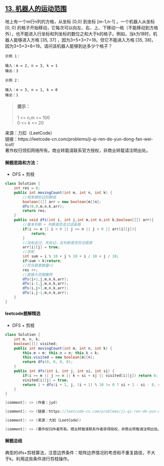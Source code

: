 ## [13. 机器人的运动范围](https://leetcode-cn.com/problems/ji-qi-ren-de-yun-dong-fan-wei-lcof/solution/)

<p>
地上有一个m行n列的方格，从坐标 [0,0] 到坐标 [m-1,n-1] 。一个机器人从坐标 [0, 0] 的格子开始移动，它每次可以向左、右、上、下移动一格（不能移动到方格外），也不能进入行坐标和列坐标的数位之和大于k的格子。例如，当k为18时，机器人能够进入方格 [35, 37] ，因为3+5+3+7=18。但它不能进入方格 [35, 38]，因为3+5+3+8=19。请问该机器人能够到达多少个格子？
</p>

```
示例 1：

输入：m = 2, n = 3, k = 1
输出：3

示例 2：

输入：m = 3, n = 1, k = 0
输出：1
```

> #### 提示：
>
> 1 <= n,m <= 100  
> 0 <= k <= 20 


<p style="font-size: 14px">
来源：力扣（LeetCode） <br>
链接：https://leetcode-cn.com/problems/ji-qi-ren-de-yun-dong-fan-wei-lcof/ <br>
著作权归领扣网络所有。商业转载请联系官方授权，非商业转载请注明出处。
</p>

#### 解题思路和方法：
- DFS + 剪枝

```java
class Solution {
    int res = 0;
    public int movingCount(int m, int n, int k) {
        //用来做标记的数组
        boolean[][] arr = new boolean[m][n];
        dfs(0,0,m,n,k,arr);
        return res;
    }
    public void dfs(int i, int j,int m,int n,int k,boolean[][] arr){
        //基本判断 + 判断是否走过这条路
        if(i >= m || i < 0 || j >= n || j < 0 || arr[i][j]){
            return;
        }
        //没有走过，先标记，在判断是否符合题意
        arr[i][j] = true;
        //求和
        int sum = i % 10 + j % 10 + i / 10 + j / 10;
        if(sum > k)return;
        //符合题意数量+1
        res ++;
        //直接大范围撒网
        dfs(i+1,j,m,n,k,arr);
        dfs(i-1,j,m,n,k,arr);
        dfs(i,j+1,m,n,k,arr);
        dfs(i,j-1,m,n,k,arr);
    }
}
```

#### leetcode题解精选
- DFS + 剪枝
```java
class Solution {
    int m, n, k;
    boolean[][] visited;
    public int movingCount(int m, int n, int k) {
        this.m = m; this.n = n; this.k = k;
        this.visited = new boolean[m][n];
        return dfs(0, 0, 0, 0);
    }
    public int dfs(int i, int j, int si, int sj) {
        if(i >= m || j >= n || k < si + sj || visited[i][j]) return 0;
        visited[i][j] = true;
        return 1 + dfs(i + 1, j, (i + 1) % 10 != 0 ? si + 1 : si - 8, sj) + dfs(i, j + 1, si, (j + 1) % 10 != 0 ? sj + 1 : sj - 8);
    }
}

[comment]: <> (作者：jyd)

[comment]: <> (链接：https://leetcode-cn.com/problems/ji-qi-ren-de-yun-dong-fan-wei-lcof/solution/mian-shi-ti-13-ji-qi-ren-de-yun-dong-fan-wei-dfs-b/)

[comment]: <> (来源：力扣（LeetCode）)

[comment]: <> (著作权归作者所有。商业转载请联系作者获得授权，非商业转载请注明出处。)
```

#### 解题总结
典型的dfs+剪枝算法，注意边界条件：矩阵边界情况的考虑和不重复路径，不大于k。利用这些条件进行剪枝操作。
